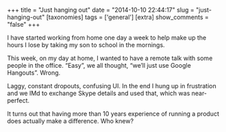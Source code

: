 +++
title = "Just hanging out"
date = "2014-10-10 22:44:17"
slug = "just-hanging-out"
[taxonomies]
tags = ['general']
[extra]
show_comments = "false"
+++

I have started working from home one day a week to help make up the hours I lose by taking my son to school in the mornings.

This week, on my day at home, I wanted to have a remote talk with some people in the office. “Easy”, we all thought, “we’ll just use Google Hangouts”. Wrong.

Laggy, constant dropouts, confusing UI. In the end I hung up in frustration and we IMd to exchange Skype details and used that, which was near-perfect.

It turns out that having more than 10 years experience of running a product does actually make a difference. Who knew?
